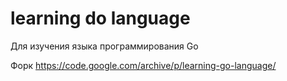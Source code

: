 # learning do language

Для изучения языка программирования Go

Форк https://code.google.com/archive/p/learning-go-language/
